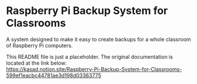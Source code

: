 # Raspberry Pi Backup System for Classrooms

A system designed to make it easy to create backups for a whole classroom of
Raspberry Pi computers.

This README file is just a placeholder. The original documentation is located at the link below:  
<https://kasad.notion.site/Raspberry-Pi-Backup-System-for-Classrooms-599ef1eacbc44781ae3d198d03363775>
